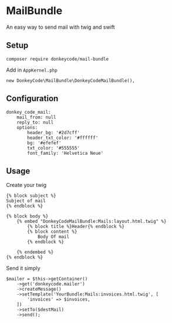 # MailBundle

An easy way to send mail with twig and swift

## Setup

````
composer require donkeycode/mail-bundle
````

Add in `AppKernel.php`

````
new DonkeyCode\MailBundle\DonkeyCodeMailBundle(),
````

## Configuration

````
donkey_code_mail:
    mail_from: null
    reply_to: null
    options:
        header_bg: '#2d7cff'
        header_txt_color: '#ffffff'
        bg: '#efefef'
        txt_color: '#555555'
        font_family: 'Helvetica Neue'
````


## Usage

Create your twig


````
{% block subject %}
Subject of mail
{% endblock %}

{% block body %}
    {% embed "DonkeyCodeMailBundle:Mails:layout.html.twig" %}
        {% block title %}Header{% endblock %}
        {% block content %}
            Body Of mail
        {% endblock %}

    {% endembed %}
{% endblock %}
````

Send it simply

````
$mailer = $this->getContainer()
    ->get('donkeycode.mailer')
    ->createMessage()
    ->setTemplate('YourBundle:Mails:invoices.html.twig', [
        'invoices' => $invoices,
    ])
    ->setTo($destMail)
    ->send();
````

